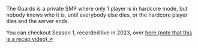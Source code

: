 The Guards is a private SMP where only 1 player is in hardcore mode, but nobody knows who it is, until everybody else dies, or the hardcore player dies and the server ends.

You can checkout Season 1, recorded live in 2023, over [here (note that this is a recap video) ↗](https://www.youtube.com/watch?v=iokYyuD5hH8)
